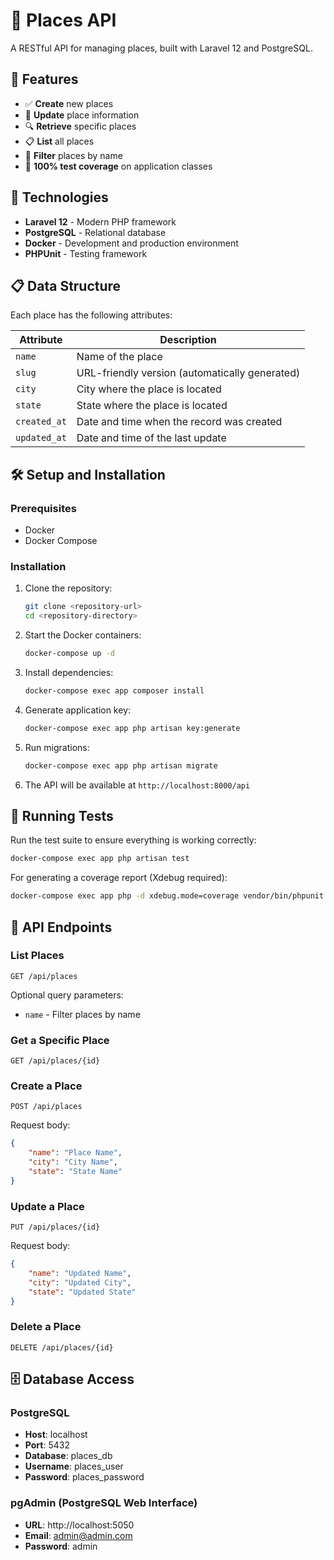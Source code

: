# 📍 Places API

A RESTful API for managing places, built with Laravel 12 and PostgreSQL.

## 🚀 Features

- ✅ **Create** new places
- 🔄 **Update** place information
- 🔍 **Retrieve** specific places
- 📋 **List** all places
- 🔎 **Filter** places by name
- 🧪 **100% test coverage** on application classes

## 🧰 Technologies

- **Laravel 12** - Modern PHP framework
- **PostgreSQL** - Relational database
- **Docker** - Development and production environment
- **PHPUnit** - Testing framework

## 📋 Data Structure

Each place has the following attributes:

| Attribute  | Description                                     |
|------------|-------------------------------------------------|
| `name`     | Name of the place                               |
| `slug`     | URL-friendly version (automatically generated)  |
| `city`     | City where the place is located                 |
| `state`    | State where the place is located                |
| `created_at` | Date and time when the record was created     |
| `updated_at` | Date and time of the last update              |

## 🛠️ Setup and Installation

### Prerequisites

- Docker
- Docker Compose

### Installation

1. Clone the repository:
   ```bash
   git clone <repository-url>
   cd <repository-directory>
   ```

2. Start the Docker containers:
   ```bash
   docker-compose up -d
   ```

3. Install dependencies:
   ```bash
   docker-compose exec app composer install
   ```

4. Generate application key:
   ```bash
   docker-compose exec app php artisan key:generate
   ```

5. Run migrations:
   ```bash
   docker-compose exec app php artisan migrate
   ```

6. The API will be available at `http://localhost:8000/api`

## 🧪 Running Tests

Run the test suite to ensure everything is working correctly:

```bash
docker-compose exec app php artisan test
```

For generating a coverage report (Xdebug required):

```bash
docker-compose exec app php -d xdebug.mode=coverage vendor/bin/phpunit --coverage-html coverage
```

## 📡 API Endpoints

### List Places
```
GET /api/places
```
Optional query parameters:
- `name` - Filter places by name

### Get a Specific Place
```
GET /api/places/{id}
```

### Create a Place
```
POST /api/places
```
Request body:
```json
{
    "name": "Place Name",
    "city": "City Name",
    "state": "State Name"
}
```

### Update a Place
```
PUT /api/places/{id}
```
Request body:
```json
{
    "name": "Updated Name",
    "city": "Updated City",
    "state": "Updated State"
}
```

### Delete a Place
```
DELETE /api/places/{id}
```

## 🗄️ Database Access

### PostgreSQL
- **Host**: localhost
- **Port**: 5432
- **Database**: places_db
- **Username**: places_user
- **Password**: places_password

### pgAdmin (PostgreSQL Web Interface)
- **URL**: http://localhost:5050
- **Email**: admin@admin.com
- **Password**: admin
